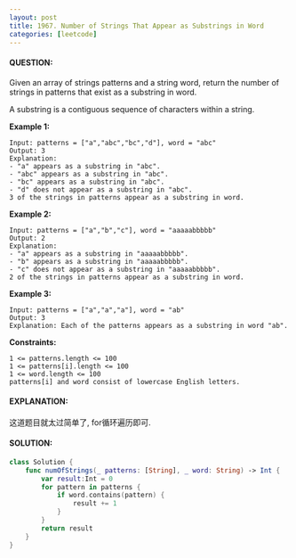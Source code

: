```yaml
---
layout: post
title: 1967. Number of Strings That Appear as Substrings in Word
categories: [leetcode]
---
```

#### QUESTION:
Given an array of strings patterns and a string word, return the number of strings in patterns that exist as a substring in word.

A substring is a contiguous sequence of characters within a string.

 

__Example 1:__
```
Input: patterns = ["a","abc","bc","d"], word = "abc"
Output: 3
Explanation:
- "a" appears as a substring in "abc".
- "abc" appears as a substring in "abc".
- "bc" appears as a substring in "abc".
- "d" does not appear as a substring in "abc".
3 of the strings in patterns appear as a substring in word.
```
__Example 2:__
```
Input: patterns = ["a","b","c"], word = "aaaaabbbbb"
Output: 2
Explanation:
- "a" appears as a substring in "aaaaabbbbb".
- "b" appears as a substring in "aaaaabbbbb".
- "c" does not appear as a substring in "aaaaabbbbb".
2 of the strings in patterns appear as a substring in word.
```
__Example 3:__
```
Input: patterns = ["a","a","a"], word = "ab"
Output: 3
Explanation: Each of the patterns appears as a substring in word "ab".
 ```

__Constraints:__
```
1 <= patterns.length <= 100
1 <= patterns[i].length <= 100
1 <= word.length <= 100
patterns[i] and word consist of lowercase English letters.
```
#### EXPLANATION:

这道题目就太过简单了, for循环遍历即可.

#### SOLUTION:
```swift
class Solution {
    func numOfStrings(_ patterns: [String], _ word: String) -> Int {
        var result:Int = 0
        for pattern in patterns {
            if word.contains(pattern) {
                result += 1
            }
        }
        return result
    }
}
```
